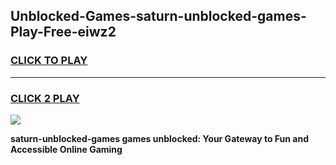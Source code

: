
## Unblocked-Games-saturn-unblocked-games-Play-Free-eiwz2
<h3>
<a href="https://premium76.site?title=saturn-unblocked-games&ref=09A">CLICK TO PLAY</a></h3>
<hr>

<h3>
<a href="https://premium76.site?title=saturn-unblocked-games&ref=09A">CLICK 2 PLAY</a>
  
</h3>

<a href="https://premium76.site?title=saturn-unblocked-games&ref=09A"><img src="https://clearcache.store/games.png"></a>


**saturn-unblocked-games games unblocked: Your Gateway to Fun and Accessible Online Gaming**
